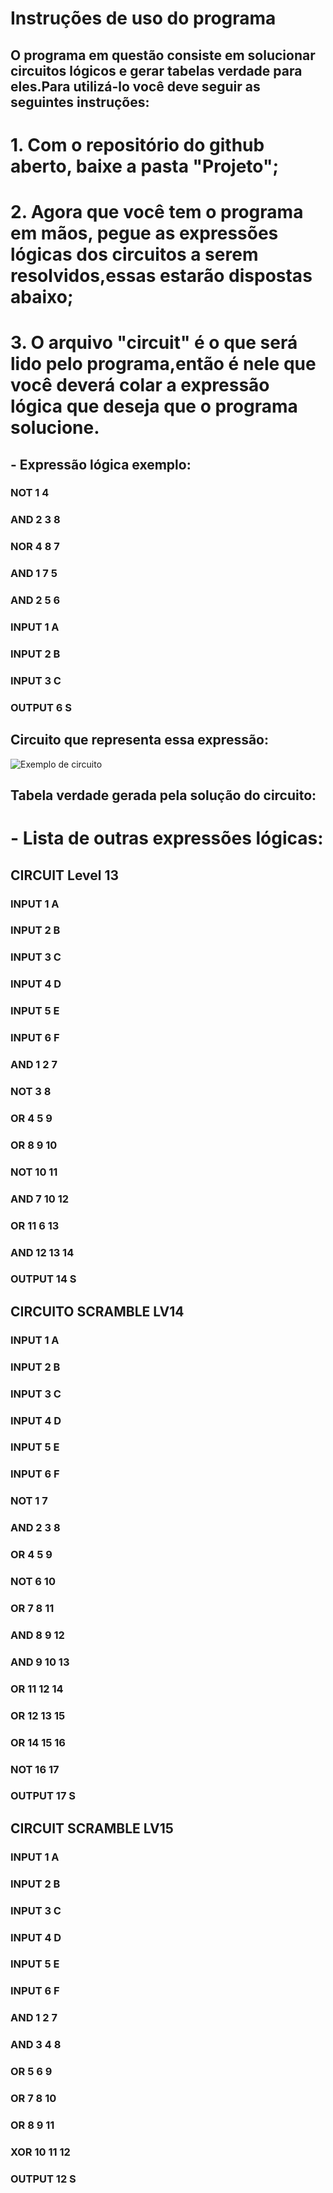 # **Instruções de uso do programa**
## O programa em questão consiste em solucionar circuitos lógicos e gerar tabelas verdade para eles.Para utilizá-lo você deve seguir as seguintes instruções: 

# 1. Com o repositório do github aberto, baixe a pasta "Projeto";
# 2. Agora que você tem o programa em mãos, pegue as expressões lógicas dos circuitos a serem resolvidos,essas estarão dispostas abaixo;
# 3. O arquivo "circuit" é o que será lido pelo programa,então é nele que você deverá colar a expressão lógica que deseja que o programa solucione.

## - Expressão lógica exemplo:
### NOT 1 4
### AND 2 3 8
### NOR 4 8 7
### AND 1 7 5
### AND 2 5 6
### INPUT 1 A
### INPUT 2 B
### INPUT 3 C
### OUTPUT 6 S

## Circuito que representa essa expressão:
![Exemplo de circuito](https://user-images.githubusercontent.com/54714661/69645040-420a1900-1044-11ea-886b-0c98e63200a9.png)

## Tabela verdade gerada pela solução do circuito:


# - Lista de outras expressões lógicas:

## CIRCUIT Level 13
### INPUT 1 A
### INPUT 2 B
### INPUT 3 C
### INPUT 4 D
### INPUT 5 E
### INPUT 6 F
### AND 1 2 7
### NOT 3 8
### OR 4 5 9
### OR 8 9 10
### NOT 10 11
### AND 7 10 12
### OR 11 6 13
### AND 12 13 14
### OUTPUT 14 S



## CIRCUITO SCRAMBLE LV14
### INPUT 1 A
### INPUT 2 B
### INPUT 3 C
### INPUT 4 D
### INPUT 5 E
### INPUT 6 F
### NOT 1 7
### AND 2 3 8
### OR 4 5 9
### NOT 6 10
### OR 7 8 11
### AND 8 9 12
### AND 9 10 13
### OR 11 12 14
### OR 12 13 15
### OR 14 15 16
### NOT 16 17
### OUTPUT 17 S


## CIRCUIT SCRAMBLE LV15
### INPUT 1 A
### INPUT 2 B
### INPUT 3 C
### INPUT 4 D
### INPUT 5 E
### INPUT 6 F
### AND 1 2 7
### AND 3 4 8
### OR 5 6 9
### OR 7 8 10
### OR 8 9 11
### XOR 10 11 12
### OUTPUT 12 S

